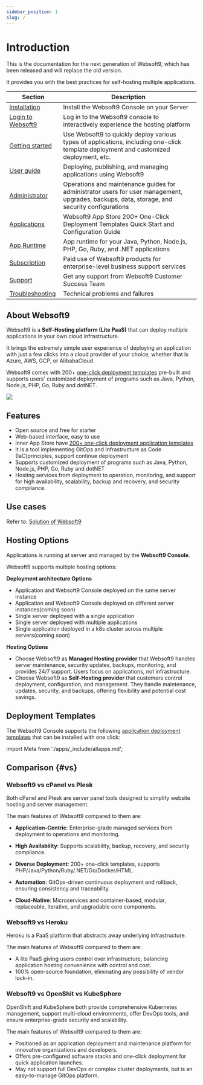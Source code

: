 ```yaml
---
sidebar_position: 1
slug: /
---
```


# Introduction

This is the documentation for the next generation of Websoft9, which has been released and will replace the old version.  

It provides you with the best practices for self-hosting multiple applications.

| Section              | Description                                                     |
| ----------------- | -------------------------------------------------------- |
| [Installation](/docs/install) | Install the Websoft9 Console on your Server |
| [Login to Websoft9](/docs/login-console)   |  Log in to the Websoft9 console to interactively experience the hosting platform  |
| [Getting started](/docs/starter)   |  Use Websoft9 to quickly deploy various types of applications, including one-click template deployment and customized deployment, etc.  |
| [User guide](/docs/guide)   | Deploying, publishing, and managing applications using Websoft9  |
| [Administrator](/docs/admin)   |  Operations and maintenance guides for administrator users for user management, upgrades, backups, data, storage, and security configurations  |
| [Applications](/docs/apps) |  Websoft9 App Store 200+ One-Click Deployment Templates Quick Start and Configuration Guide  |
| [App Runtime](/docs/runtime) |  App runtime for your Java, Python, Node.js, PHP, Go, Ruby, and .NET applications  |
| [Subscription](/docs/business)   |  Paid use of Websoft9 products for enterprise-level business support services |
| [Support](/docs/helpdesk)   |  Get any support from Websoft9 Customer Success Team |
| [Troubleshooting](/docs/faq)        |  Technical problems and failures   |

## About Websoft9

Websoft9 is a **Self-Hosting platform (Lite PaaS)** that can deploy multiple applications in your own cloud infrastructure.  

It brings the extremely simple user experience of deploying an application with just a few clicks into a cloud provider of your choice, whether that is Azure, AWS, GCP, or AlibabaCloud. 

Websoft9 comes with 200+ [one-click deployment templates](https://www.websoft9.com/apps) pre-built and supports users' customized deployment of programs such as Java, Python, Node.js, PHP, Go, Ruby and dotNET.

![](/img/websoft9-appstore.png)

## Features

- Open source and free for starter
- Web-based interface, easy to use
- Inner App Store have [200+ one-click deployment application templates](http://github.com/websoft9/docker-library)
- It is a tool implementing GitOps and Infrastructure as Code (IaC)principles, support continue deployment
- Supports customized deployment of programs such as Java, Python, Node.js, PHP, Go, Ruby and dotNET
- Hosting services from deployment to operation, monitoring, and support for high availability, scalability, backup and recovery, and security compliance.

## Use cases

Refer to: [Solution of Websoft9](https://www.websoft9.com/en-US/solutions)

## Hosting Options

Applications is running at server and managed by the **Websoft9 Console**.    

Websoft9 supports multiple hosting options: 

**Deployment architecture Options**    

- Application and Websoft9 Console deployed on the same server instance  
- Application and Websoft9 Console deployed on different server instances(coming soon)  
- Single server deployed with a single application
- Single server deployed with multiple applications
- Single application deployed in a k8s cluster across multiple servers(coming soon)

**Hosting Options**   

- Choose Websoft9 as **Managed Hosting provider** that Websoft9 handles server maintenance, security updates, backups, monitoring, and provides 24/7 support. Users focus on applications, not infrastructure.
- Choose Websoft9 as **Self-Hosting provider** that customers control deployment, configuration, and management. They handle maintenance, updates, security, and backups, offering flexibility and potential cost savings.

## Deployment Templates

The Websoft9 Console supports the following [application deployment templates](/docs/next/apps) that can be installed with one click:

import Meta from './apps/_include/allapps.md';

<Meta name="meta" />

## Comparison {#vs}

### Websoft9 vs cPanel vs Plesk

Both cPanel and Plesk are server panel tools designed to simplify website hosting and server management.  

The main features of Websoft9 compared to them are:

- **Application-Centric**: Enterprise-grade managed services from deployment to operations and monitoring.

- **High Availability**: Supports scalability, backup, recovery, and security compliance.

- **Diverse Deployment**: 200+ one-click templates, supports PHP/Java/Python/Ruby/.NET/Go/Docker/HTML.

- **Automation**: GitOps-driven continuous deployment and rollback, ensuring consistency and traceability.

- **Cloud-Native**: Microservices and container-based, modular, replaceable, iterative, and upgradable core components. 

### Websoft9 vs Heroku

Heroku is a PaaS platform that abstracts away underlying infrastructure.

The main features of Websoft9 compared to them are:

- A lite PaaS giving users control over infrastructure, balancing application hosting convenience with control and cost.
- 100% open-source foundation, eliminating any possibility of vendor lock-in.

### Websoft9 vs OpenShit vs KubeSphere

OpenShift and KubeSphere both provide comprehensive Kubernetes management, support multi-cloud environments, offer DevOps tools, and ensure enterprise-grade security and scalability.  

The main features of Websoft9 compared to them are:


- Positioned as an application deployment and maintenance platform for innovative organizations and developers.
- Offers pre-configured software stacks and one-click deployment for quick application launches.
- May not support full DevOps or complex cluster deployments, but is an easy-to-manage GitOps platform.
